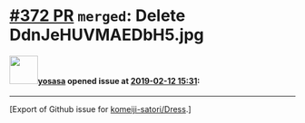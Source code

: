 # [\#372 PR](https://github.com/komeiji-satori/Dress/pull/372) `merged`: Delete DdnJeHUVMAEDbH5.jpg

#### <img src="https://avatars.githubusercontent.com/u/24895575?v=4" width="50">[yosasa](https://github.com/yosasa) opened issue at [2019-02-12 15:31](https://github.com/komeiji-satori/Dress/pull/372):






-------------------------------------------------------------------------------



[Export of Github issue for [komeiji-satori/Dress](https://github.com/komeiji-satori/Dress).]
